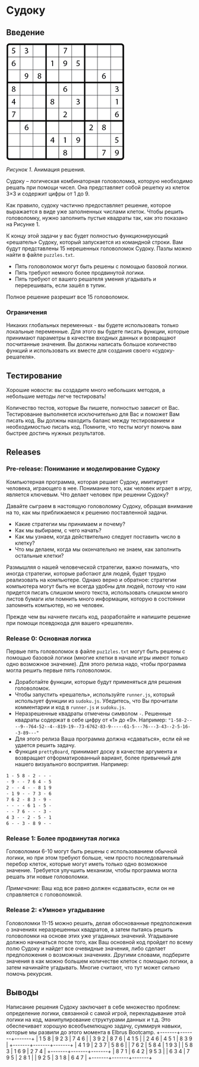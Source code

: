 # Судоку

## Введение

![Решение анимация](readme-assets/sequence.gif)

_Рисунок 1_. Анимация решения.

Судоку – логическая комбинаторная головоломка, которую необходимо решать при помощи чисел. Она представляет собой решетку из клеток 3×3 и содержит цифры от 1 до 9.

Как правило, судоку частично предоставляет решение, которое выражается в виде уже заполненных числами клеток. Чтобы решить головоломку, нужно заполнить пустые квадраты так, как это показано на Рисунке 1.

К концу этой задачи у вас будет полностью функционирующий «решатель» Судоку, который запускается из командной строки. Вам будут представлены 15 нерешенных головоломок Судоку. Пазлы можно найти в файле `puzzles.txt`.

- Пять головоломок могут быть решены с помощью базовой логики.
- Пять требуют немного более продвинутой логики.
- Пять требуют от вашего решателя умения угадывать и перерешивать, если зашёл в тупик.

Полное решение разрешит все 15 головоломок.

### Ограничения

Никаких глобальных переменных - вы будете использовать только локальные переменные.
Для этого вы будете писать функции, которые принимают параметры в качестве входных данных и возвращают посчитанные значения. Вы должны написать большое количество функций и использовать их вместе для создания своего «судоку-решателя».

## Тестирование

Хорошие новости: вы создадите много небольших методов, а небольшие методы легче тестировать!

Количество тестов, которые Вы пишете, полностью зависит от Вас. Тестирование выполняется исключительно для Вас и поможет Вам писать код. Вы должны находить баланс между тестированием и необходимостью писать код. Помните, что тесты могут помочь вам быстрее достичь нужных результатов.

## Releases

### Pre-release: Понимание и моделирование Судоку

Компьютерная программа, которая решает Судоку, имитирует человека, играющего в нее. Понимание того, как человек играет в игру, является ключевым. Что делает человек при решении Судоку?

Давайте сыграем в настоящую головоломку Судоку, обращая внимание на то, как мы приближаемся к решению поставленной задачи.

- Какие стратегии мы принимаем и почему?
- Как мы выбираем, с чего начать?
- Как мы узнаем, когда действительно следует поставить число в клетку?
- Что мы делаем, когда мы окончательно не знаем, как заполнить остальные клетки?

Размышляя о нашей человеческой стратегии, важно понимать, что иногда стратегии, которые работают для людей, будет трудно реализовать на компьютере. Однако верно и обратное: стратегии компьютера могут быть не всегда удобны для людей, потому что нам придется писать слишком много текста, использовать слишком много листов бумаги или помнить много информации, которую в состоянии запомнить компьютер, но не человек.

Прежде чем вы начнете писать код, разработайте и напишите решение при помощи псевдокода для вашего «решателя».

### Release 0: Основная логика

Первые пять головоломок в файле `puz1zles.txt` могут быть решены с помощью базовой логики (многие клетки в начале игры имеют только одно возможное значение). Для этого релиза надо, чтобы программа могла решить первые пять головоломок.

- Доработайте функции, которые будут применяться для решения головоломок.
- Чтобы запустить «решатель», используйте `runner.js`, который использует функции из `sudoku.js`. Убедитесь, что Вы прочитали комментарии и код в `runner.js` и `sudoku.js`.
- Неразрешенные квадраты отмечены символом `-`. Решенные квадраты содержат в себе цифру от «1» до «9». Например:
  `"1-58-2----9--764-52--4--819-19--73-6762-83-9-----61-5---76---3-43--2-5-16--3-89---"`
- Для этого релиза Ваша программа должна «сдаваться», если ей не удается решить задачу.
- Функция `prettyBoard`, принимает доску в качестве аргумента и возвращает отформатированный вариант, более привычный для нашего визуального восприятия. Например:

```
1 - 5 8 - 2 - - -     
- 9 - - 7 6 4 - 5
2 - - 4 - - 8 1 9
- 1 9 - - 7 3 - 6
7 6 2 - 8 3 - 9 -
- - - - 6 1 - 5 -
- - 7 6 - - - 3 -
4 3 - - 2 - 5 - 1
6 - - 3 - 8 9 - -
```

### Release 1: Более продвинутая логика

Головоломки 6-10 могут быть решены с использованием обычной логики, но при этом требуют больше, чем просто последовательный перебор клеток, которые могут иметь только одно возможное значение. Требуется улучшить механизм, чтобы программа могла решать эти новые головоломки.

_Примечание:_ Ваш код все равно должен «сдаваться», если он не справляется с головоломкой.

### Release 2: «Умное» угадывание

Головоломки 11-15 можно решить, делая обоснованные предположения о значениях неразрешенных квадратов, а затем пытаясь решить головоломки на основе этих уже угаданных значений. Угадывание должно начинаться после того, как Ваш основной код пройдет по всему полю Судоку и найдет все очевидные значения, либо сделает предположения о возможных значениях. Другими словами, подберите значения в как можно большем количестве клеток с помощью логики, а затем начинайте угадывать. Многие считают, что тут может сильно помочь рекурсия.

## Выводы

Написание решения Судоку заключает в себе множество проблем: определение логики, связанной с самой игрой, перекладывание этой логики на код, манипулирование структурами данных и т.д. Это обеспечивает хорошую всеобъемлющую задачу, суммируя навыки, которые мы развили до этого момента в Elbrus Bootcamp.
+-------+-------+-------+
| 1 5 8 | 9 2 3 | 7 4 6 |
| 3 9 2 | 8 7 6 | 4 1 5 |
| 2 4 6 | 4 5 1 | 8 3 9 |
+-------+-------+-------+
| 4 1 9 | 2 3 7 | 5 8 6 |
| 7 6 2 | 5 8 4 | 1 9 3 |
| 5 8 3 | 1 6 9 | 2 7 4 |
+-------+-------+-------+
| 8 7 1 | 6 4 2 | 9 5 3 |
| 6 3 4 | 7 9 5 | 2 8 1 |
| 9 2 5 | 3 1 8 | 6 4 7 |
+-------+-------+-------+

